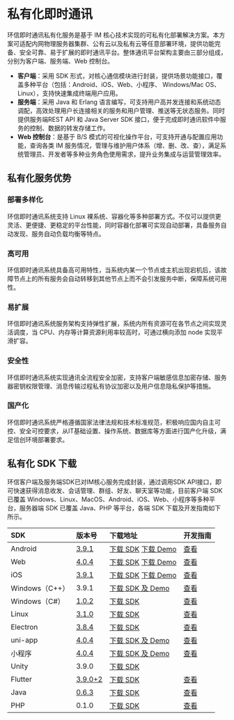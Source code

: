 ﻿# 私有化即时通讯

<Toc />

环信即时通讯私有化服务是基于 IM 核心技术实现的可私有化部署解决方案。本方案可适配内网物理服务器集群、公有云以及私有云等任意部署环境，提供功能完备、安全可靠、易于扩展的即时通讯平台。整体通讯平台架构主要由三部分组成，分别为客户端、服务端、Web 控制台。

 - **客户端**：采用 SDK 形式，对核心通信模块进行封装，提供场景功能接口，覆盖多种平台（包括：Android、iOS、Web、小程序、 Windows/Mac OS、Linux），支持快速集成终端用户应用。
 - **服务端**：采用 Java 和 Erlang 语言编写，可支持用户高并发连接和系统动态调配，高效处理用户长连接相关的服务和用户管理、推送等无状态服务。同时提供服务端REST API 和 Java Server SDK 接口，便于完成即时通讯软件中服务的控制、数据的转发存储工作。
 - **Web 控制台**：是基于 B/S 模式的可视化操作平台，可支持开通与配置应用功能，查询各类 IM 服务情况，管理与维护用户体系（增、删、改、查），满足系统管理员、开发者等多种业务角色使用需求，提升业务集成与运营管理效率。

## 私有化服务优势

### 部署多样化

环信即时通讯系统支持 Linux 裸系统、容器化等多种部署方式。不仅可以提供更灵活、更便捷、更稳定的平台性能，同时容器化部署可实现自动部署，具备服务自动发现、服务自动负载均衡等特点。

### 高可用

环信即时通讯系统具备高可用特性，当系统内某一个节点或主机出现宕机后，该故障节点上的所有服务会自动转移到其他节点上而不会引发服务中断，保障系统可用性。

### 易扩展

环信即时通讯系统服务架构支持弹性扩展，系统内所有资源可在各节点之间实现灵活调度，当 CPU、内存等计算资源利用率较高时，可通过横向添加 node 实现平滑扩容。
### 安全性

环信即时通讯系统实现通讯全流程安全加密，支持客户端敏感信息加密存储、服务器密钥权限管理、消息传输过程私有协议加密以及用户信息隐私保护等措施。

### 国产化

环信即时通讯系统严格遵循国家法律法规和技术标准规范，积极响应国内自主可控、安全可控要求，从IT基础设置、操作系统、数据库等方面进行国产化升级，满足信创环境部署要求。

## 私有化 SDK 下载

环信客户端及服务端SDK已对IM核心服务完成封装，通过调用SDK API接口，即可快速获得消息收发、会话管理、群组、好友、聊天室等功能，目前客户端 SDK 已覆盖 Windows、Linux、MacOS、Android、iOS、Web、小程序等多种平台，服务器端 SDK 已覆盖 Java、PHP 等平台，各端 SDK 下载及开发指南如下所示。

|SDK|版本号 |下载地址|开发指南|
| :-------------- | :----- | :------- | :----------------------------------------------------------- |
|Android|[3.9.1](http://docs-im-beta.easemob.com/document/android/releasenote.html#%E7%89%88%E6%9C%AC-v3-9-1-2022-4-19)|[下载 SDK](https://downloadsdk.easemob.com/downloads/easemob-sdk-3.9.1.zip)    [下载 Demo](https://downloadsdk.easemob.com/downloads/imsdkdemo_android-3.9.1.apk) | [查看](http://docs-im-beta.easemob.com/document/android/privatecloud.html) |
|Web|[4.0.4](http://docs-im-beta.easemob.com/document/web/releasenote.html#%E7%89%88%E6%9C%AC-v4-0-4-2022-4-19)|[下载 SDK](https://github.com/easemob/websdk/releases/tag/v4.0.4)   [下载 Demo](https://zq-webim-hsb.easemob.com/) | [查看](http://docs-im-beta.easemob.com/document/web/privatecloud.html) |
|iOS|[3.9.1](http://docs-im-beta.easemob.com/document/ios/releasenote.html#%E7%89%88%E6%9C%AC-v3-9-1-2022-4-19)|[下载 SDK](https://downloadsdk.easemob.com/downloads/iOS_IM_SDK_V3.9.1.zip)    [下载 Demo](https://www.pgyer.com/2XKY) | [查看](http://docs-im-beta.easemob.com/document/ios/privatecloud.html) |
|Windows（C++）|3.9.1|[下载 SDK 及 Demo](https://gitee.com/liyuzhao/im-cpp-demo)  | [查看](https://gitee.com/liyuzhao/im-cpp-demo) |
|Windows（C#）|[1.0.2](http://docs-im-beta.easemob.com/document/windows/releasenote.html#%E7%89%88%E6%9C%AC-v1-0-2-1-2022-06-22)|[下载 SDK](https://downloadsdk.easemob.com/downloads/SDK/WinSDK/agora_chat_sdk.1.0.2-beta.nupkg) | [查看](http://docs-im-beta.easemob.com/document/windows/quickstart.html) |
|Linux|[3.1.0](https://docs-im.easemob.com/im/linux/releasenote)|[下载 SDK](https://downloadsdk.easemob.com/downloads/linux_IM_SDK_V3.1.0_r1.zip) | [查看](https://docs-im.easemob.com/im/linux/integration) |
|Electron|[3.8.4](https://docs-im.easemob.com/im/pc/log/releasenote#%E7%89%88%E6%9C%AC_v384_2021-12-09)|[下载 SDK](https://download-sdk.oss-cn-beijing.aliyuncs.com/downloads/Desktop_IM_SDK_3.8.4.zip) | [查看](https://docs-im.easemob.com/im/pc/intro/integration) |
|uni-app|[4.0.4](https://docs-im.easemob.com/im/applet/releasenote#%E7%89%88%E6%9C%AC_v404_dev_2022-4-19)|[下载 SDK 及 Demo](https://github.com/easemob/webim-uniapp-demo/releases/tag/4.0.4) | [查看](https://docs-im.easemob.com/im/applet/uniapp) |
|小程序|[4.0.4](https://docs-im.easemob.com/im/applet/releasenote#%E7%89%88%E6%9C%AC_v404_dev_2022-4-19)|[下载 SDK 及 Demo](https://github.com/easemob/webim-uniapp-demo/releases/tag/4.0.4) | [查看](https://docs-im.easemob.com/im/applet/wechat) |
|Unity|3.9.0|[下载 SDK](https://downloadsdk.easemob.com/downloads/SDK/Unity/im_unity_sdk_3_9_0.unitypackage) |  |
|Flutter|[3.9.0+2](https://pub.flutter-io.cn/packages/im_flutter_sdk/changelog#3902)|[下载 SDK](https://pub.flutter-io.cn/packages/im_flutter_sdk/versions/3.9.0+2) | [查看](http://docs-im-beta.easemob.com/document/flutter/quickstart.html) |
|Java|[0.6.3](https://docs-im.easemob.com/im/server/ready/releasenote)|[下载 SDK](https://github.com/easemob/easemob-im-server-sdk) | [查看](http://docs-im-beta.easemob.com/document/server-side/java_server_sdk.html) |
| PHP|0.1.0|[下载 SDK](https://github.com/easemob/im-php-server-sdk) | [查看](http://docs-im-beta.easemob.com/document/server-side/php_server_sdk.html) |

